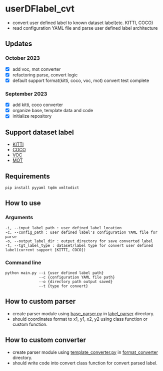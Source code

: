 # userDFlabel_cvt
- convert user defined label to known dataset label(etc. KITTI, COCO)
- read configuration YAML file and parse user defined label architecture

## Updates
### October 2023
- [x] add voc, mot converter
- [x] refactoring parse, convert logic
- [x] default support format(kitti, coco, voc, mot) convert test complete
### September 2023
- [x] add kitti, coco converter
- [x] organize base, template data and code
- [x] initialize repository

## Support dataset label
- [KITTI](https://www.cvlibs.net/datasets/kitti/eval_object.php?obj_benchmark=3d)
- [COCO](https://cocodataset.org/#download)
- [VOC](http://host.robots.ox.ac.uk/pascal/VOC/voc2012/index.html)
- [MOT](https://motchallenge.net/data/MOT17/)

## Requirements
```commandline
pip install pyyaml tqdm xmltodict
```

## How to use
### Arguments
```text
-i, --input_label_path : user defined label location
-c, --config_path : user defined label's configuration YAML file for parse
-o, --output_label_dir : output directory for save converted label
-t, --tgt_label_type : dataset/label type for convert user defined label(current support [KITTI, COCO])
```

### Command line
```commandline
python main.py --i {user defined label path} 
               --c {configuration YAML file path} 
               --o {directory path output saved} 
               --t {type for convert} 
```

## How to custom parser
- create parser module using [base_parser.py](./label_parser/base_parser.py) in [label_parser](./label_parser) directory.
- should coordinates format to x1, y1, x2, y2 using class function or custom function.

## How to custom converter
- create parser module using [template_converter.py](./format_converter/template_converter.py) in [format_converter](./format_converter) directory.
- should write code into convert class function for convert parsed label.
